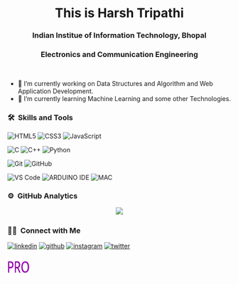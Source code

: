 <h1 align="center">This is Harsh Tripathi</h1>
<h3 align="center">Indian Institue of Information Technology, Bhopal</h3>
<h3 align="center">Electronics and Communication Engineering</h3>
<br>

- 🔭 I’m currently working on Data Structures and Algorithm and Web Application Development.
- 🌱 I’m currently learning Machine Learning and some other Technologies.


### 🛠 &nbsp;Skills and Tools

![HTML5](https://img.shields.io/badge/-HTML5-%23E44D27?style=for-the-badge&logo=html5&logoColor=ffffff)
![CSS3](https://img.shields.io/badge/-CSS3-%231572B6?style=for-the-badge&logo=css3)
![JavaScript](https://img.shields.io/badge/-JavaScript-%23F7DF1C?style=for-the-badge&logo=javascript&logoColor=000000&labelColor=%23F7DF1C&color=%23FFCE5A)



![C](https://img.shields.io/badge/C-00599C?style=for-the-badge&logo=c&logoColor=white)
![C++](https://img.shields.io/badge/C%2B%2B-00599C?style=for-the-badge&logo=c%2B%2B&logoColor=white)
![Python](http://img.shields.io/badge/-Python-3776AB?style=for-the-badge&logo=python&logoColor=ffffff)

![Git](https://img.shields.io/badge/-Git-%23F05032?style=for-the-badge&logo=git&logoColor=%23ffffff)
![GitHub](https://img.shields.io/badge/-GitHub-181717?style=for-the-badge&logo=github)

![VS Code](http://img.shields.io/badge/-VS%20Code-007ACC?style=for-the-badge&logo=visual-studio-code&logoColor=ffffff)
![ARDUINO IDE](https://img.shields.io/badge/Arduino_IDE-00979D?style=for-the-badge&logo=arduino&logoColor=white)
![MAC](https://img.shields.io/badge/Apple-MacBook_Pro-999999?style=for-the-badge&logo=apple&logoColor=white)

### ⚙️ &nbsp;GitHub Analytics
<p align="center">
<a href="https://github.com/harsh-tripathi">
  <img height="180em" src="https://github-readme-stats-eight-theta.vercel.app/api?username=harsh-tripathi&show_icons=true&theme=algolia&include_all_commits=true&count_private=true"/>
  </a>
</p>

### 🤝🏻 &nbsp;Connect with Me


[<img src='https://cdn.jsdelivr.net/npm/simple-icons@3.0.1/icons/linkedin.svg' alt='linkedin' height='40'>](https://www.linkedin.com/in/harshtripathiindia/) [<img src='https://cdn.jsdelivr.net/npm/simple-icons@3.0.1/icons/github.svg' alt='github' height='40'>](https://github.com/harsh-tripathi) [<img src='https://cdn.jsdelivr.net/npm/simple-icons@3.0.1/icons/instagram.svg' alt='instagram' height='40'>](https://www.instagram.com/harshtripathi__/) [<img src='https://cdn.jsdelivr.net/npm/simple-icons@3.0.1/icons/twitter.svg' alt='twitter' height='40'>](https://twitter.com/Harsh__Tripathi)


<a href='https://github.com/pricing'><img src='https://raw.githubusercontent.com/acervenky/animated-github-badges/master/assets/pro.gif' width='50' height='50'></a>
